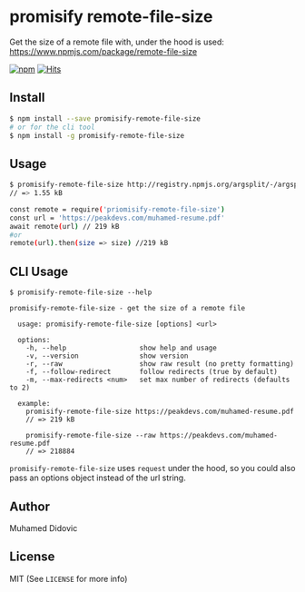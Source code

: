 # promisify remote-file-size

Get the size of a remote file with, under the hood is used: https://www.npmjs.com/package/remote-file-size

[![npm](https://badgen.net/npm/v/promisify-remote-file-size)](https://www.npmjs.com/package/promisify-remote-file-size)
[![Hits](https://hits.seeyoufarm.com/api/count/incr/badge.svg?url=https%3A%2F%2Fgithub.com%2Fmuhamed-didovic%2Fpromisify-remote-file-size&count_bg=%2379C83D&title_bg=%23555555&icon=&icon_color=%23E7E7E7&title=hits&edge_flat=false)](https://hits.seeyoufarm.com)

## Install

```bash
$ npm install --save promisify-remote-file-size
# or for the cli tool
$ npm install -g promisify-remote-file-size
```

## Usage

```bash
$ promisify-remote-file-size http://registry.npmjs.org/argsplit/-/argsplit-1.0.2.tgz
// => 1.55 kB
```

```bash
const remote = require('priomisify-remote-file-size')
const url = 'https://peakdevs.com/muhamed-resume.pdf'
await remote(url) // 219 kB
#or
remote(url).then(size => size) //219 kB
```

## CLI Usage

```
$ promisify-remote-file-size --help

promisify-remote-file-size - get the size of a remote file

  usage: promisify-remote-file-size [options] <url>

  options:
    -h, --help                  show help and usage
    -v, --version               show version
    -r, --raw                   show raw result (no pretty formatting)
    -f, --follow-redirect       follow redirects (true by default)
    -m, --max-redirects <num>   set max number of redirects (defaults to 2)

  example:
    promisify-remote-file-size https://peakdevs.com/muhamed-resume.pdf
    // => 219 kB

    promisify-remote-file-size --raw https://peakdevs.com/muhamed-resume.pdf
    // => 218884

```

`promisify-remote-file-size` uses `request` under the hood, so you could
also pass an options object instead of the url string.

## Author

Muhamed Didovic

## License

MIT (See `LICENSE` for more info)
